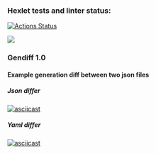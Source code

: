 ### Hexlet tests and linter status:
[![Actions Status](https://github.com/aar87/java-project-71/actions/workflows/hexlet-check.yml/badge.svg)](https://github.com/aar87/java-project-71/actions)

<a href="https://codeclimate.com/github/AntonRaevsky/java-project-71/test_coverage"><img src="https://api.codeclimate.com/v1/badges/d9aadebb0c71b361fb55/test_coverage" /></a>

### Gendiff 1.0

#### Example generation diff between two json files
##### Json differ
[![asciicast](https://asciinema.org/a/qtXAY7kaG6LmKrEcp6Cu4QLKW.svg)](https://asciinema.org/a/qtXAY7kaG6LmKrEcp6Cu4QLKW)
##### Yaml differ
[![asciicast](https://asciinema.org/a/iBiZssToMmGmfPrVchYDzBKuF.svg)](https://asciinema.org/a/iBiZssToMmGmfPrVchYDzBKuF)
